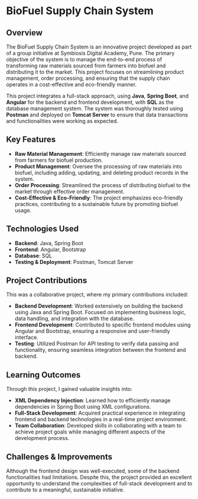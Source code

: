 # BioFuel Supply Chain System

## Overview

The BioFuel Supply Chain System is an innovative project developed as part of a group initiative at Symbiosis Digital Academy, Pune. The primary objective of the system is to manage the end-to-end process of transforming raw materials sourced from farmers into biofuel and distributing it to the market. This project focuses on streamlining product management, order processing, and ensuring that the supply chain operates in a cost-effective and eco-friendly manner.

This project integrates a full-stack approach, using **Java**, **Spring Boot**, and **Angular** for the backend and frontend development, with **SQL** as the database management system. The system was thoroughly tested using **Postman** and deployed on **Tomcat Server** to ensure that data transactions and functionalities were working as expected.

## Key Features

- **Raw Material Management**: Efficiently manage raw materials sourced from farmers for biofuel production.
- **Product Management**: Oversee the processing of raw materials into biofuel, including adding, updating, and deleting product records in the system.
- **Order Processing**: Streamlined the process of distributing biofuel to the market through effective order management.
- **Cost-Effective & Eco-Friendly**: The project emphasizes eco-friendly practices, contributing to a sustainable future by promoting biofuel usage.

## Technologies Used

- **Backend**: Java, Spring Boot
- **Frontend**: Angular, Bootstrap
- **Database**: SQL
- **Testing & Deployment**: Postman, Tomcat Server

## Project Contributions

This was a collaborative project, where my primary contributions included:

- **Backend Development**: Worked extensively on building the backend using Java and Spring Boot. Focused on implementing business logic, data handling, and integration with the database.
- **Frontend Development**: Contributed to specific frontend modules using Angular and Bootstrap, ensuring a responsive and user-friendly interface.
- **Testing**: Utilized Postman for API testing to verify data passing and functionality, ensuring seamless integration between the frontend and backend.

## Learning Outcomes

Through this project, I gained valuable insights into:

- **XML Dependency Injection**: Learned how to efficiently manage dependencies in Spring Boot using XML configurations.
- **Full-Stack Development**: Acquired practical experience in integrating frontend and backend technologies in a real-time project environment.
- **Team Collaboration**: Developed skills in collaborating with a team to achieve project goals while managing different aspects of the development process.

## Challenges & Improvements

Although the frontend design was well-executed, some of the backend functionalities had limitations. Despite this, the project provided an excellent opportunity to understand the complexities of full-stack development and to contribute to a meaningful, sustainable initiative.

